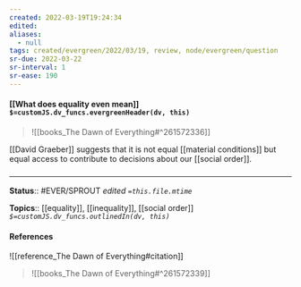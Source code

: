 ```yaml
---
created: 2022-03-19T19:24:34 
edited: 
aliases:
  - null
tags: created/evergreen/2022/03/19, review, node/evergreen/question
sr-due: 2022-03-22
sr-interval: 1
sr-ease: 190
---
```


#### [[What does equality even mean]] `$=customJS.dv_funcs.evergreenHeader(dv, this)`

> ![[books_The Dawn of Everything#^261572336]]

[[David Graeber]] suggests that it is not equal [[material conditions]] but equal access to contribute to decisions about our [[social order]].

### <hr class="footnote"/>

**Status**:: #EVER/SPROUT
*edited `=this.file.mtime`*

**Topics**:: [[equality]], [[inequality]], [[social order]]
*`$=customJS.dv_funcs.outlinedIn(dv, this)`*

#### References

![[reference_The Dawn of Everything#citation]]

> ![[books_The Dawn of Everything#^261572339]]

